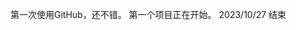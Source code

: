 第一次使用GitHub，还不错。
第一个项目正在开始。
2023/10/27  结束

<!---
baiyu222/baiyu222 is a ✨ special ✨ repository because its `README.md` (this file) appears on your GitHub profile.
You can click the Preview link to take a look at your changes.
--->
